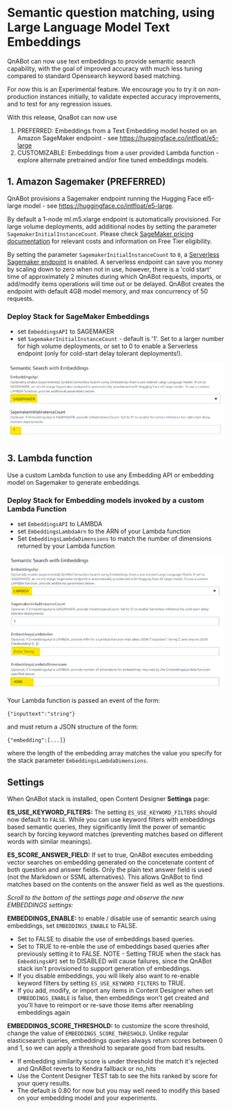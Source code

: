 # Semantic question matching, using Large Language Model Text Embeddings

QnABot can now use text embeddings to provide semantic search capability, with the goal of improved accuracy with much less tuning compared to standard Opensearch keyword based matching.

For now this is an Experimental feature. We encourage you to try it on non-production instances initially, to validate expected accuracy improvements, and to test for any regression issues. 

With this release, QnaBot can now use 
1. PREFERRED: Embeddings from a Text Embedding model hosted on an Amazon SageMaker endpoint - see https://huggingface.co/intfloat/e5-large
2. CUSTOMIZABLE: Embeddings from a user provided Lambda function - explore alternate pretrained and/or fine tuned embeddings models. 

## 1. Amazon Sagemaker (PREFERRED)

QnABot provisions a Sagemaker endpoint running the Hugging Face el5-large model - see https://huggingface.co/intfloat/e5-large. 
  
By default a 1-node ml.m5.xlarge endpoint is automatically provisioned. For large volume deployments, add additional nodes by setting the parameter `SagemakerInitialInstanceCount`. Please check [SageMaker pricing documentation](https://aws.amazon.com/sagemaker/pricing/) for relevant costs and information on Free Tier eligibility. 
  
By setting the parameter `SagemakerInitialInstanceCount` to `0`, a [Serverless Sagemaker endpoint](https://docs.aws.amazon.com/sagemaker/latest/dg/serverless-endpoints.html) is enabled. A serverless endpoint can save you money by scaling down to zero when not in use, however, there is a 'cold start' time of approximately 2 minutes during which QnABot requests, imports, or add/modify items operations will time out or be delayed. QnABot creates the endpoint with default 4GB model memory, and max concurrency of 50 requests.  


### Deploy Stack for SageMaker Embeddings

- set `EmbeddingsAPI` to SAGEMAKER
- set `SagemakerInitialInstanceCount` - default is '1'. Set to a larger number for high volume deployments, or set to 0 to enable a Serverless endpoint (only for cold-start delay tolerant deployments!). 

![CFN Params](./images/CF_Params_Sagemaker.png)


## 3. Lambda function

Use a custom Lambda function to use any Embedding API or embedding model on Sagemaker to generate embeddings.  

### Deploy Stack for Embedding models invoked by a custom Lambda Function

- set `EmbeddingsAPI` to LAMBDA
- set `EmbeddingsLambdaArn` to the ARN of your Lambda function 
- Set `EmbeddingsLambdaDimensions` to match the number of dimensions returned by your Lambda function

![CFN Params](./images/CF_Params_Lambda.png)

Your Lambda function is passed an event of the form:
```
{"inputtext":"string"}
```
and must return a JSON structure of the form:
```
{"embedding":[...]}
```
where the length of the embedding array matches the value you specify for the stack parameter `EmbeddingsLambdaDimensions`.



## Settings

When QnABot stack is installed, open Content Designer **Settings** page:

**ES_USE_KEYWORD_FILTERS:** The setting `ES_USE_KEYWORD_FILTERS` should now default to `FALSE`. While you can use keyword filters with embeddings based semantic queries, they significantly limit the power of semantic search by forcing keyword matches (preventing matches based on different words with similar meanings).

**ES_SCORE_ANSWER_FIELD:** If set to true, QnABot executes embedding vector searches on embedding generated on the concetenate content of both question and answer fields. Only the plain text answer field is used (not the Markdown or SSML alternatives). This allows QnABot to find matches based on the contents on the answer field as well as the questions.


*Scroll to the bottom of the settings page and observe the new EMBEDDINGS settings:*

**EMBEDDINGS_ENABLE:** to enable / disable use of semantic search using embeddings, set `EMBEDDINGS_ENABLE` to FALSE.
  - Set to FALSE to disable the use of embeddings based queries. 
  - Set to TRUE to re-enble the use of embeddings based queries after previously setting it to FALSE. NOTE - Setting TRUE when the stack has `EmbeddingsAPI` set to DISABLED will cause failures, since the QnABot stack isn't provisioned to support generation of embeddings. 
  - If you disable embeddings, you will likely also want to re-enable keyword filters by setting `ES_USE_KEYWORD_FILTERS` to TRUE. 
  - If you add, modify, or import any items in Content Designer when set `EMBEDDINGS_ENABLE` is false, then embeddings won't get created and you'll have to reimport or re-save those items after reenabling embeddings again  
    
**EMBEDDINGS_SCORE_THRESHOLD:** to customize the score threshold, change the value of `EMBEDDINGS_SCORE_THRESHOLD`. Unlike regular elasticsearch queries, embeddings queries always return scores between 0 and 1, so we can apply a threshold to separate good from bad results. 
  - If embedding similarity score is under threshold the match it's rejected and QnABot reverts to Kendra fallback or no_hits
  - Use the Content Designer TEST tab to see the hits ranked by score for your query results.
  - The default is 0.80 for now but you may well need to modify this based on your embedding model and your experiments.





